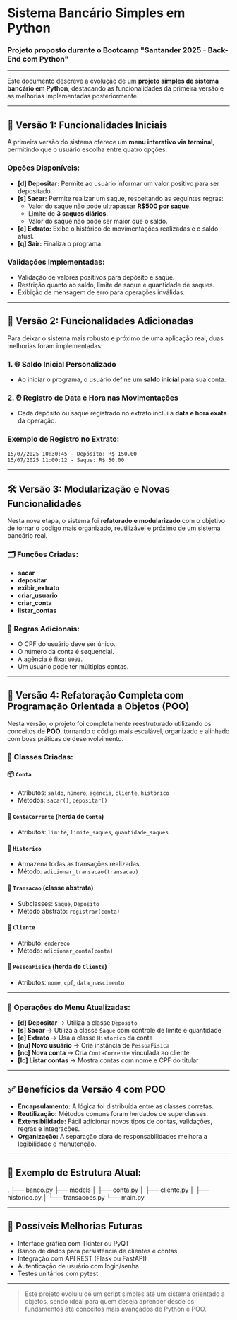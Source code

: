 # Sistema Bancário Simples em Python

### Projeto proposto durante o Bootcamp "Santander 2025 - Back-End com Python"

---

Este documento descreve a evolução de um **projeto simples de sistema bancário em Python**, destacando as funcionalidades da primeira versão e as melhorias implementadas posteriormente.

---

## 🔖 Versão 1: Funcionalidades Iniciais

A primeira versão do sistema oferece um **menu interativo via terminal**, permitindo que o usuário escolha entre quatro opções:

### Opções Disponíveis:
- **[d] Depositar:** Permite ao usuário informar um valor positivo para ser depositado.
- **[s] Sacar:** Permite realizar um saque, respeitando as seguintes regras:
  - Valor do saque não pode ultrapassar **R$500 por saque**.
  - Limite de **3 saques diários**.
  - Valor do saque não pode ser maior que o saldo.
- **[e] Extrato:** Exibe o histórico de movimentações realizadas e o saldo atual.
- **[q] Sair:** Finaliza o programa.

### Validações Implementadas:
- Validação de valores positivos para depósito e saque.
- Restrição quanto ao saldo, limite de saque e quantidade de saques.
- Exibição de mensagem de erro para operações inválidas.

---

## 📅 Versão 2: Funcionalidades Adicionadas

Para deixar o sistema mais robusto e próximo de uma aplicação real, duas melhorias foram implementadas:

### 1. 🌐 Saldo Inicial Personalizado
- Ao iniciar o programa, o usuário define um **saldo inicial** para sua conta.

### 2. ⏰ Registro de Data e Hora nas Movimentações
- Cada depósito ou saque registrado no extrato inclui a **data e hora exata** da operação.

### Exemplo de Registro no Extrato:
    15/07/2025 10:30:45 - Depósito: R$ 150.00
    15/07/2025 11:00:12 - Saque: R$ 50.00


---

## 🛠️ Versão 3: Modularização e Novas Funcionalidades

Nesta nova etapa, o sistema foi **refatorado e modularizado** com o objetivo de tornar o código mais organizado, reutilizável e próximo de um sistema bancário real.

### 🗂️ Funções Criadas:
- **sacar**
- **depositar**
- **exibir_extrato**
- **criar_usuario**
- **criar_conta**
- **listar_contas**

### 📌 Regras Adicionais:
- O CPF do usuário deve ser único.
- O número da conta é sequencial.
- A agência é fixa: `0001`.
- Um usuário pode ter múltiplas contas.

---

## 🧱 Versão 4: Refatoração Completa com Programação Orientada a Objetos (POO)

Nesta versão, o projeto foi completamente reestruturado utilizando os conceitos de **POO**, tornando o código mais escalável, organizado e alinhado com boas práticas de desenvolvimento.

### 🔧 Classes Criadas:

#### 📦 `Conta`
- Atributos: `saldo`, `número`, `agência`, `cliente`, `histórico`
- Métodos: `sacar()`, `depositar()`

#### 🏦 `ContaCorrente` (herda de `Conta`)
- Atributos: `limite`, `limite_saques`, `quantidade_saques`

#### 🧾 `Historico`
- Armazena todas as transações realizadas.
- Método: `adicionar_transacao(transacao)`

#### 🔁 `Transacao` (classe abstrata)
- Subclasses: `Saque`, `Deposito`
- Método abstrato: `registrar(conta)`

#### 👤 `Cliente`
- Atributo: `endereco`
- Método: `adicionar_conta(conta)`

#### 🧍 `PessoaFisica` (herda de `Cliente`)
- Atributos: `nome`, `cpf`, `data_nascimento`

---

### 🔄 Operações do Menu Atualizadas:
- **[d] Depositar** → Utiliza a classe `Deposito`
- **[s] Sacar** → Utiliza a classe `Saque` com controle de limite e quantidade
- **[e] Extrato** → Usa a classe `Historico` da conta
- **[nu] Novo usuário** → Cria instância de `PessoaFisica`
- **[nc] Nova conta** → Cria `ContaCorrente` vinculada ao cliente
- **[lc] Listar contas** → Mostra contas com nome e CPF do titular

---

## ✅ Benefícios da Versão 4 com POO

- **Encapsulamento:** A lógica foi distribuída entre as classes corretas.
- **Reutilização:** Métodos comuns foram herdados de superclasses.
- **Extensibilidade:** Fácil adicionar novos tipos de contas, validações, regras e integrações.
- **Organização:** A separação clara de responsabilidades melhora a legibilidade e manutenção.

---

## 📁 Exemplo de Estrutura Atual:

.
├── banco.py
├── models
│ ├── conta.py
│ ├── cliente.py
│ ├── historico.py
│ └── transacoes.py
└── main.py


---

## 🚀 Possíveis Melhorias Futuras

- Interface gráfica com Tkinter ou PyQT
- Banco de dados para persistência de clientes e contas
- Integração com API REST (Flask ou FastAPI)
- Autenticação de usuário com login/senha
- Testes unitários com pytest

---

> Este projeto evoluiu de um script simples até um sistema orientado a objetos, sendo ideal para quem deseja aprender desde os fundamentos até conceitos mais avançados de Python e POO.
